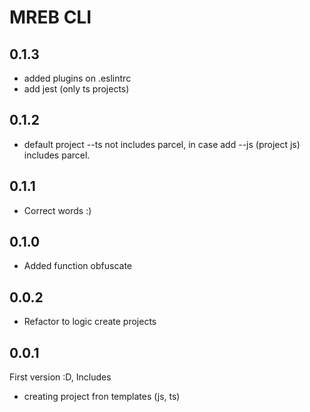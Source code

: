 # MREB CLI

## 0.1.3

- added plugins on .eslintrc
- add jest (only ts projects)

## 0.1.2

- default project --ts not includes parcel, in case add --js (project js) includes parcel.

## 0.1.1

- Correct words :)

## 0.1.0

- Added function obfuscate

## 0.0.2

- Refactor to logic create projects

## 0.0.1

First version :D, Includes

- creating project fron templates (js, ts)
